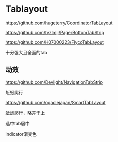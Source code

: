 # Tablayout

https://github.com/hugeterry/CoordinatorTabLayout

https://github.com/tyzlmjj/PagerBottomTabStrip

https://github.com/H07000223/FlycoTabLayout

十分强大且全面的tab

## 动效

https://github.com/Devlight/NavigationTabStrip

蚯蚓爬行

https://github.com/ogaclejapan/SmartTabLayout

蚯蚓爬行，略差于上

选中tab居中

indicator渐变色

